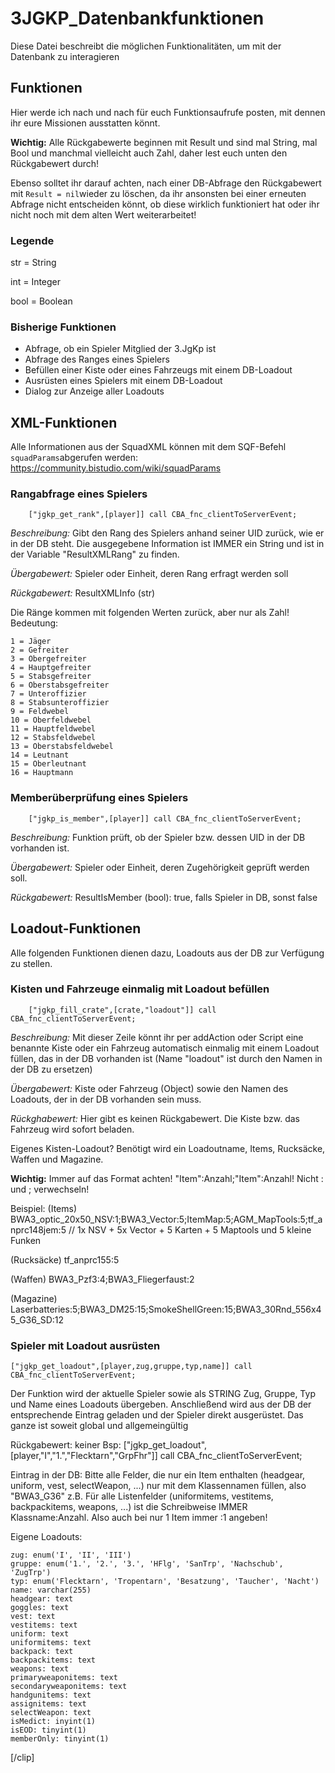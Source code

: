 # 3JGKP_Datenbankfunktionen
Diese Datei beschreibt die möglichen Funktionalitäten, um mit der Datenbank zu interagieren

## Funktionen
Hier werde ich nach und nach für euch Funktionsaufrufe posten, mit dennen ihr eure Missionen ausstatten könnt.

**Wichtig:** Alle Rückgabewerte beginnen mit Result und sind mal String, mal Bool und manchmal vielleicht auch Zahl, daher lest euch unten den Rückgabewert durch!

Ebenso solltet ihr darauf achten, nach einer DB-Abfrage den Rückgabewert mit `Result = nil`wieder zu löschen, da ihr ansonsten bei einer erneuten Abfrage nicht entscheiden könnt, ob diese wirklich funktioniert hat oder ihr nicht noch mit dem alten Wert weiterarbeitet!

### Legende
str = String

int = Integer

bool = Boolean

### Bisherige Funktionen
- Abfrage, ob ein Spieler Mitglied der 3.JgKp ist
- Abfrage des Ranges eines Spielers
- Befüllen einer Kiste oder eines Fahrzeugs mit einem DB-Loadout
- Ausrüsten eines Spielers mit einem DB-Loadout
- Dialog zur Anzeige aller Loadouts

## XML-Funktionen
Alle Informationen aus der SquadXML können mit dem SQF-Befehl `squadParams`abgerufen werden:
https://community.bistudio.com/wiki/squadParams

### Rangabfrage eines Spielers
```SQF
    ["jgkp_get_rank",[player]] call CBA_fnc_clientToServerEvent;
```
*Beschreibung:* Gibt den Rang des Spielers anhand seiner UID zurück, wie er in der DB steht. Die ausgegebene Information ist IMMER ein String und ist in der Variable "ResultXMLRang" zu finden.

*Übergabewert:* Spieler oder Einheit, deren Rang erfragt werden soll

*Rückgabewert:* ResultXMLInfo (str)

Die Ränge kommen mit folgenden Werten zurück, aber nur als Zahl! Bedeutung:

    1 = Jäger
    2 = Gefreiter
    3 = Obergefreiter
    4 = Hauptgefreiter
    5 = Stabsgefreiter
    6 = Oberstabsgefreiter
    7 = Unteroffizier
    8 = Stabsunteroffizier
    9 = Feldwebel
    10 = Oberfeldwebel
    11 = Hauptfeldwebel
    12 = Stabsfeldwebel
    13 = Oberstabsfeldwebel
    14 = Leutnant
    15 = Oberleutnant
    16 = Hauptmann

### Memberüberprüfung eines Spielers
```SQF
    ["jgkp_is_member",[player]] call CBA_fnc_clientToServerEvent;           
```
*Beschreibung:* Funktion prüft, ob der Spieler bzw. dessen UID in der DB vorhanden ist. 

*Übergabewert:* Spieler oder Einheit, deren Zugehörigkeit geprüft werden soll.

*Rückgabewert:* ResultIsMember (bool): true, falls Spieler in DB, sonst false

## Loadout-Funktionen
Alle folgenden Funktionen dienen dazu, Loadouts aus der DB zur Verfügung zu stellen.

### Kisten und Fahrzeuge einmalig mit Loadout befüllen

```SQF
    ["jgkp_fill_crate",[crate,"loadout"]] call CBA_fnc_clientToServerEvent;
```
*Beschreibung:* Mit dieser Zeile könnt ihr per addAction oder Script eine benannte Kiste oder ein Fahrzeug automatisch einmalig mit einem Loadout füllen, das in der DB vorhanden ist (Name "loadout" ist durch den Namen in der DB zu ersetzen)

*Übergabewert:* Kiste oder Fahrzeug (Object) sowie den Namen des Loadouts, der in der DB vorhanden sein muss.

*Rückghabewert:* Hier gibt es keinen Rückgabewert. Die Kiste bzw. das Fahrzeug wird sofort beladen.

Eigenes Kisten-Loadout? Benötigt wird ein Loadoutname, Items, Rucksäcke, Waffen und Magazine.

**Wichtig:** Immer auf das Format achten! "Item":Anzahl;"Item":Anzahl! Nicht : und ; verwechseln!

Beispiel:
(Items) BWA3_optic_20x50_NSV:1;BWA3_Vector:5;ItemMap:5;AGM_MapTools:5;tf_anprc148jem:5 // 1x NSV + 5x Vector + 5 Karten + 5 Maptools und 5 kleine Funken

(Rucksäcke) tf_anprc155:5

(Waffen) BWA3_Pzf3:4;BWA3_Fliegerfaust:2

(Magazine) Laserbatteries:5;BWA3_DM25:15;SmokeShellGreen:15;BWA3_30Rnd_556x45_G36_SD:12

### Spieler mit Loadout ausrüsten

    ["jgkp_get_loadout",[player,zug,gruppe,typ,name]] call CBA_fnc_clientToServerEvent;

Der Funktion wird der aktuelle Spieler sowie als STRING Zug, Gruppe, Typ und Name eines Loadouts übergeben.
Anschließend wird aus der DB der entsprechende Eintrag geladen und der Spieler direkt ausgerüstet. Das ganze ist soweit global und allgemeingültig

Rückgabewert: keiner
Bsp:
["jgkp_get_loadout",[player,"I","1.","Flecktarn","GrpFhr"]] call CBA_fnc_clientToServerEvent;

Eintrag in der DB: Bitte alle Felder, die nur ein Item enthalten (headgear, uniform, vest, selectWeapon, ...) nur mit dem Klassennamen füllen, also "BWA3_G36" z.B.
Für alle Listenfelder (uniformitems, vestitems, backpackitems, weapons, ...) ist die Schreibweise IMMER Klassname:Anzahl. Also auch bei nur 1 Item immer :1 angeben!

Eigene Loadouts:

    zug: enum('I', 'II', 'III')
    gruppe: enum('1.', '2.', '3.', 'HFlg', 'SanTrp', 'Nachschub', 'ZugTrp')
    typ: enum('Flecktarn', 'Tropentarn', 'Besatzung', 'Taucher', 'Nacht')
    name: varchar(255)
    headgear: text
    goggles: text
    vest: text
    vestitems: text
    uniform: text
    uniformitems: text
    backpack: text
    backpackitems: text
    weapons: text
    primaryweaponitems: text
    secondaryweaponitems: text
    handgunitems: text
    assignitems: text
    selectWeapon: text
    isMedict: inyint(1)
    isEOD: tinyint(1)
    memberOnly: tinyint(1)



[/clip]
